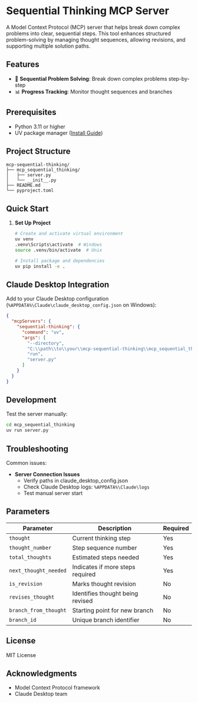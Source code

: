 # Sequential Thinking MCP Server

A Model Context Protocol (MCP) server that helps break down complex problems into clear, sequential steps. This tool enhances structured problem-solving by managing thought sequences, allowing revisions, and supporting multiple solution paths.

## Features

- 🧠 **Sequential Problem Solving**: Break down complex problems step-by-step
- 📊 **Progress Tracking**: Monitor thought sequences and branches

## Prerequisites

- Python 3.11 or higher
- UV package manager ([Install Guide](https://github.com/astral-sh/uv))

## Project Structure

```
mcp-sequential-thinking/
├── mcp_sequential_thinking/
│   ├── server.py
│   └── __init__.py
├── README.md
└── pyproject.toml
```

## Quick Start

1. **Set Up Project**
   ```bash
   # Create and activate virtual environment
   uv venv
   .venv\Scripts\activate  # Windows
   source .venv/bin/activate  # Unix
   
   # Install package and dependencies
   uv pip install -e .
   ```

## Claude Desktop Integration

Add to your Claude Desktop configuration (`%APPDATA%\Claude\claude_desktop_config.json` on Windows):

```json
{
  "mcpServers": {
    "sequential-thinking": {
      "command": "uv",
      "args": [
        "--directory",
        "C:\\path\\to\\your\\mcp-sequential-thinking\\mcp_sequential_thinking",
        "run",
        "server.py"
      ]
    }
  }
}
```

## Development

Test the server manually:
```bash
cd mcp_sequential_thinking
uv run server.py
```

## Troubleshooting

Common issues:

- **Server Connection Issues**
  - Verify paths in claude_desktop_config.json
  - Check Claude Desktop logs: `%APPDATA%\Claude\logs`
  - Test manual server start

## Parameters

| Parameter | Description | Required |
|-----------|-------------|----------|
| `thought` | Current thinking step | Yes |
| `thought_number` | Step sequence number | Yes |
| `total_thoughts` | Estimated steps needed | Yes |
| `next_thought_needed` | Indicates if more steps required | Yes |
| `is_revision` | Marks thought revision | No |
| `revises_thought` | Identifies thought being revised | No |
| `branch_from_thought` | Starting point for new branch | No |
| `branch_id` | Unique branch identifier | No |

## License

MIT License

## Acknowledgments

- Model Context Protocol framework
- Claude Desktop team